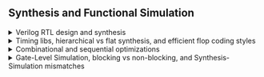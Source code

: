 ## Synthesis and Functional Simulation

<details>
<summary>Verilog RTL design and synthesis</summary>
  
  #### - Lab2: iverilog and GTKWave
  Functional verification (Boolean simulation: i.e., zero delays)
  ```
  $ git clone https://github.com/kunalg123/sky130RTLDesignAndSynthesisWorkshop.git
  $ cd sky130RTLDesignAndSynthesisWorkshop/verilog_files
  $ iverilog good_mux.v tb_good_mux.v
  $ ./a.out
  $ gtkwave tb_good_mux.vcd
  ```
  <img alt="gtkwave_good_mux" src="./images/GTKWave_good_mux.png">

  #### - Lab3: Yosys and abc
  - Logical synthesis
    
> [*** IMPORTANT *****]

> Note the library name...
  ```
  $ yosys
  > read_liberty -lib ../lib/sky130_fd_sc_hd__tt_025C_1v80_nomux.lib
  > read_verilog good_mux.v
  > synth -top good_mux
  ```
  <img alt="Yosys_good_mux" src="./images/Yosys_good_mux.png">

  - Mapping to a given technology (Sky130 standard cells in this case) using [ABC](https://people.eecs.berkeley.edu/~alanmi/abc/)
  ```
  > abc -liberty ../lib/sky130_fd_sc_hd__tt_025C_1v80_nomux.lib
  > show
  ```
  <img alt="Yosys_good_mux_nomux_show" src="./images/Yosys_good_mux_nomux_show.png">

  ```
  > write_verilog -noattr good_mux_netlist.v
  > exit
  ```
  - Resulting schematic using Sky130 standard cells
  <img alt="Yosys_good_mux_sch" src="./images/Yosys_good_mux_sch.png">
</details>

<details>
<summary>Timing libs, hierarchical vs flat synthesis, and efficient flop coding styles</summary>

  #### - Lab5: Hierarchical vs Flat Synthesis
  ```
  $ cd sky130RTLDesignAndSynthesisWorkshop/verilog_files
  $ yosys
  > read_liberty -lib ../lib/sky130_fd_sc_hd__tt_025C_1v80.lib
  > read_verilog multiple_modules.v
  > synth -top multiple_modules
  > abc -liberty ../lib/sky130_fd_sc_hd__tt_025C_1v80.lib
  > show multiple_modules
  ```
  - Resulting schematic
  <img alt="Yosys_multiple_modules" src="./images/Yosys_multiple_modules.png">

  ```
  > write_verilog -noattr multiple_modules_hier.v
  ```
  - Resulting Verilog netlist
  <img alt="mmodules" src="./images/mmodules.png">

  ```
  > show sub_module1
  ```
  - Resulting schematic using Sky130 standard cells
  <img alt="Yosys_sub_module1" src="./images/Yosys_sub_module1.png">

  ```
  > show sub_module2
  ```
  - Resulting schematic using Sky130 standard cells
  <img alt="Yosys_sub_module2" src="./images/Yosys_sub_module2.png">

  #### - Various Flip-Flop Coding Styles

  ##### - Asynchronous Reset DFF - functional simulation
  ```
$ iverilog dff_asyncres.v tb_dff_asyncres.v
$ ./a.out
$ gtkwave tb_dff_asyncres.vcd
  ```
<img alt="GTKWave_dff_asyncres" src="./images/GTKWave_dff_asyncres.png">

  ##### - Synchronous Set DFF - functional simulation
  ```
$ iverilog dff_async_set.v tb_dff_async_set.v
$ ./a.out
$ gtkwave tb_dff_async_set.vcd
  ```
<img alt="GTKWave_dff_asyncset" src="./images/GTKWave_dff_asyncset.png">

  ##### - Synchronous Reset DFF - functional simulation
  ```
$ iverilog dff_syncres.v tb_dff_syncres.v
$ ./a.out
$ gtkwave tb_dff_syncres.vcd
  ```
<img alt="GTKWave_dff_syncres" src="./images/GTKWave_dff_syncres.png">

  ##### - Asynchronous Reset, Synchronous Reset DFF - functional simulation
  ```
$ iverilog dff_asyncres_syncres.v tb_dff_asyncres_syncres.v
$ ./a.out
$ gtkwave tb_dff_asyncres_syncres.vcd
  ```
<img alt="GTKWave_dff_asyncres_syncres" src="./images/GTKWave_dff_asyncres_syncres.png">

  ##### - Asynchronous Reset DFF - synthesis
  ```
$ yosys

> read_liberty -lib ../lib/sky130_fd_sc_hd__tt_025C_1v80.lib

> read_verilog dff_asyncres.v
> synth -top dff_asyncres
> dfflibmap -liberty ../lib/sky130_fd_sc_hd__tt_025C_1v80.lib
> abc -liberty ../lib/sky130_fd_sc_hd__tt_025C_1v80.lib
> show
  ```
<img alt="Yosys_dff_asyncres" src="./images/Yosys_dff_asyncres.png">
<img alt="dff_asyncres" src="./images/dff_asyncres.png">

  ##### - Asynchronous Set DFF - synthesis
  ```
> read_verilog dff_async_set.v
> synth -top dff_async_set
> dfflibmap -liberty ../lib/sky130_fd_sc_hd__tt_025C_1v80.lib
> abc -liberty ../lib/sky130_fd_sc_hd__tt_025C_1v80.lib
> show
  ```
<img alt="Yosys_dff_asyncset" src="./images/Yosys_dff_asyncset.png">
<img alt="dff_asyncset" src="./images/dff_asyncset.png">

  ##### - Synchronous Reset DFF - synthesis
  ```
> read_verilog dff_syncres.v
> synth -top dff_syncres
> dfflibmap -liberty ../lib/sky130_fd_sc_hd__tt_025C_1v80.lib
> abc -liberty ../lib/sky130_fd_sc_hd__tt_025C_1v80.lib
> show
  ```
<img alt="Yosys_dff_sync_reset" src="./images/Yosys_dff_sync_reset.png">
<img alt="dff_sync_reset" src="./images/dff_sync_reset.png">

#### - Interesting optimisations

##### - Multiplying by two - synthesis
```
$ yosys
> read_liberty -lib ../lib/sky130_fd_sc_hd__tt_025C_1v80.lib

> read_verilog mult_2.v
> synth -top mul2
> abc -liberty ../lib/sky130_fd_sc_hd__tt_025C_1v80.lib
> show
```
<img alt="Yosys_mul2" src="./images/Yosys_mul2.png">

<img alt="mul2" src="./images/mul2.png">

##### - Multiplying by eight - synthesis

> [*** WARNING *****]

> It is actually multiplying by nine
```
> read_verilog mult_8.v
> synth -top mult8
> abc -liberty ../lib/sky130_fd_sc_hd__tt_025C_1v80.lib
> show
```
<img alt="Yosys_mult8" src="./images/Yosys_mult8.png">

<img alt="mult8" src="./images/mult8.png">

</details>

<details>
<summary>Combinational and sequential optimizations</summary>

  #### - Sequential logic optimizations
  ```
  $ cd sky130RTLDesignAndSynthesisWorkshop/verilog_files
  $ iverilog dff_const3.v tb_dff_const3.v
  $ ./a.out
  $ gtkwave tb_dff_const3.vcd
  ```
  <img alt="GTKWave_dff_const3" src="./images/GTKWave_dff_const3.png">

  ```
  $ yosys
  > read_liberty -lib ../lib/sky130_fd_sc_hd__tt_025C_1v80.lib
  > read_verilog dff_const3.v
  > synth -top dff_const3
  > dfflibmap -liberty ../lib/sky130_fd_sc_hd__tt_025C_1v80.lib
  > abc -liberty ../lib/sky130_fd_sc_hd__tt_025C_1v80.lib
  > show
  ```
  <img alt="Yosys_dff_const3" src="./images/Yosys_dff_const3.png">

  <img alt="dff_const3" src="./images/dff_const3.png">

  <img alt="dff_const3_waveform" src="./images/dff_const3_waveform.png">

</details>

<details>
<summary>Gate-Level Simulation, blocking vs non-blocking, and Synthesis-Simulation mismatches</summary>

  #### - Ternary Operator Mux

  ##### - Functional simulation
  ```
$ iverilog ternary_operator_mux.v tb_ternary_operator_mux.v
$ ./a.out
$ gtkwave tb_ternary_operator_mux.vcd
$ mv tb_ternary_operator_mux.vcd tb_ternary_operator_mux_fsim.vcd
  ```
  <img alt="GTKWave_ternary_operator_mux_fsim" src="./images/GTKWave_ternary_operator_mux_fsim.png">

  ##### - Synthesis
  ```
$ yosys
> read_liberty -lib ../lib/sky130_fd_sc_hd__tt_025C_1v80.lib
> read_verilog ternary_operator_mux.v
> synth -top ternary_operator_mux
> abc -liberty ../lib/sky130_fd_sc_hd__tt_025C_1v80.lib
> show
  ```
  <img alt="Yosys_ternary_operator_mux" src="./images/Yosys_ternary_operator_mux.png">

  ```
> write_verilog -noattr ternary_operator_mux_net.v
  ```

  ##### - Gate-Level Functional simulation
  ```
$ iverilog ../my_lib/verilog_model/primitives.v  ../my_lib/verilog_model/sky130_fd_sc_hd.v ternary_operator_mux_net.v tb_ternary_operator_mux.v
$ ./a.out
$ gtkwave tb_ternary_operator_mux.vcd
$ mv tb_ternary_operator_mux.vcd tb_ternary_operator_mux_gls.vcd
  ```
  <img alt="GTKWave_ternary_operator_mux_gls" src="./images/GTKWave_ternary_operator_mux_gls.png">

  #### - Synthesis-Simulation mismatch - Incomplete sensitivity list

  ##### - Functional simulation
  ```
$ iverilog bad_mux.v tb_bad_mux.v
$ ./a.out
$ gtkwave tb_bad_mux.vcd
$ mv tb_bad_mux.vcd tb_bad_mux_fsim.vcd
  ```
  <img alt="GTKWave_bad_mux_fsim" src="./images/GTKWave_bad_mux_fsim.png">

  ##### - Synthesis
  ```
$ yosys
> read_liberty -lib ../lib/sky130_fd_sc_hd__tt_025C_1v80.lib
> read_verilog bad_mux.v
> synth -top bad_mux
> abc -liberty ../lib/sky130_fd_sc_hd__tt_025C_1v80.lib
> show
  ```
  <img alt="Yosys_bad_mux" src="./images/Yosys_bad_mux.png">

  ```
$ write_verilog -noattr bad_mux_net.v
  ```

  ##### - Gate-Level Functional simulation
  ```
$ iverilog ../my_lib/verilog_model/primitives.v  ../my_lib/verilog_model/sky130_fd_sc_hd.v bad_mux_net.v tb_bad_mux.v
$ ./a.out
$ gtkwave tb_bad_mux.vcd
$ mv tb_bad_mux.vcd tb_bad_mux_gls.vcd
  ```
  <img alt="GTKWave_bad_mux_gls" src="./images/GTKWave_bad_mux_gls.png">

  #### - Synthesis-Simulation mismatch - Misuse of blocking statements

  ##### - Functional simulation
  ```
$ iverilog blocking_caveat.v tb_blocking_caveat.v
$ ./a.out
$ gtkwave tb_blocking_caveat.vcd
$ mv tb_blocking_caveat.vcd tb_blocking_caveat_fsim.vcd
  ```
  <img alt="GTKWave_blocking_caveat_fsim" src="./images/GTKWave_blocking_caveat_fsim.png">

  ##### - Synthesis
  ```
$ yosys
> read_liberty -lib ../lib/sky130_fd_sc_hd__tt_025C_1v80.lib
> read_verilog blocking_caveat.v
> synth -top blocking_caveat
> abc -liberty ../lib/sky130_fd_sc_hd__tt_025C_1v80.lib
> show
  ```
  <img alt="Yosys_blocking_caveat" src="./images/Yosys_blocking_caveat.png">

  ```
> write_verilog -noattr blocking_caveat_net.v
  ```

  ##### - Gate-Level Functional simulation
  ```
$ iverilog ../my_lib/verilog_model/primitives.v  ../my_lib/verilog_model/sky130_fd_sc_hd.v blocking_caveat_net.v tb_blocking_caveat.v
$ ./a.out
$ gtkwave tb_blocking_caveat.vcd
$ mv tb_blocking_caveat.vcd tb_blocking_caveat_gls.vcd
  ```
  <img alt="GTKWave_blocking_caveat_gls" src="./images/GTKWave_blocking_caveat_gls.png">

</details>
